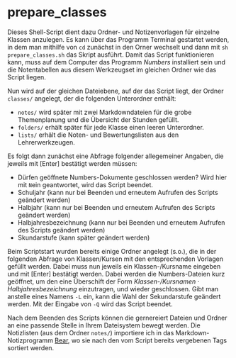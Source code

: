 # prepare_classes

Dieses Shell-Script dient dazu Ordner- und Notizenvorlagen für einzelne Klassen anzulegen. Es kann über das Programm Terminal gestartet werden, in dem man mithilfe von `cd` zunächst in den Orner wechselt und dann mit `sh prepare_classes.sh` das Skript ausführt. Damit das Script funktionieren kann, muss auf dem Computer das Programm *Numbers* installiert sein und die Notentabellen aus diesem Werkzeugset im gleichen Ordner wie das Script liegen.

Nun wird auf der gleichen Dateiebene, auf der das Script liegt, der Ordner `classes/` angelegt, der die folgenden Unterordner enthält:

- `notes/` wird später mit zwei Markdowndateien für die grobe Themenplanung und die Übersicht der Stunden gefüllt.
- `folders/` erhält später für jede Klasse einen leeren Unterordner.
- `lists/` erhält die Noten- und Bewertungslisten aus den Lehrerwerkzeugen.

Es folgt dann zunächst eine Abfrage folgender allegemeiner Angaben, die jeweils mit [Enter] bestätigt werden müssen:

- Dürfen geöffnete Numbers-Dokumente geschlossen werden? Wird hier mit `N`ein geantwortet, wird das Script beendet.
- Schuljahr (kann nur bei Beenden und erneutem Aufrufen des Scripts geändert werden)
- Halbjahr (kann nur bei Beenden und erneutem Aufrufen des Scripts geändert werden)
- Halbjahresbezeichnung (kann nur bei Beenden und erneutem Aufrufen des Scripts geändert werden)
- Skundarstufe (kann später geändert werden)

Beim Scriptstart wurden bereits einige Ordner angelegt (s.o.), die in der folgenden Abfrage von Klassen/Kursen mit den entsprechenden Vorlagen gefüllt werden. Dabei muss nun jeweils ein Klassen-/Kursname eingeben und mit [Enter] bestätigt werden. Dabei werden die Numbers-Dateien kurz geöffnet, um den eine Überschift der Form *Klassen-/Kursnamen · Halbjahresbezeichnung* einzutragen, und wieder geschlossen. Gibt man anstelle eines Namens `-L` ein, kann die Wahl der Sekundarstufe geändert werden. Mit der Eingabe von `-Q` wird das Script beendet.

Nach dem Beenden des Scripts können die gernereiert Dateien und Ordner an eine passende Stelle in Ihrem Dateisystem bewegt werden. Die Notizlisten (aus dem Ordner `notes/`) importiere ich in das Markdown-Notizprogramm [Bear](https://bear.app), wo sie nach den vom Script bereits vergebenen Tags sortiert werden.
